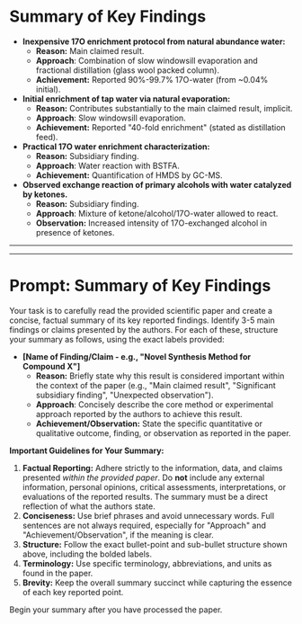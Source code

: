 # Summary of Key Findings

- **Inexpensive 17O enrichment protocol from natural abundance water:**
    - **Reason:** Main claimed result.
    - **Approach**: Combination of slow windowsill evaporation and fractional distillation (glass wool packed column).
    - **Achievement:** Reported 90%-99.7% 17O-water (from ~0.04% initial).
- **Initial enrichment of tap water via natural evaporation:**
    - **Reason:** Contributes substantially to the main claimed result, implicit.
    - **Approach**: Slow windowsill evaporation.
    - **Achievement:** Reported "40-fold enrichment" (stated as distillation feed).
- **Practical 17O water enrichment characterization:**
    - **Reason:** Subsidiary finding.
    - **Approach**: Water reaction with BSTFA.
    - **Achievement:** Quantification of HMDS by GC-MS.
- **Observed exchange reaction of primary alcohols with water catalyzed by ketones.**
    - **Reason:** Subsidiary finding.
    - **Approach**: Mixture of ketone/alcohol/17O-water allowed to react.
    - **Observation:** Increased intensity of 17O-exchanged alcohol in presence of ketones.

---
---

# Prompt: Summary of Key Findings

Your task is to carefully read the provided scientific paper and create a concise, factual summary of its key reported findings. Identify 3-5 main findings or claims presented by the authors. For each of these, structure your summary as follows, using the exact labels provided:

- **[Name of Finding/Claim - e.g., "Novel Synthesis Method for Compound X"]**
    - **Reason:** Briefly state why this result is considered important within the context of the paper (e.g., "Main claimed result", "Significant subsidiary finding", "Unexpected observation").
    - **Approach**: Concisely describe the core method or experimental approach reported by the authors to achieve this result.
    - **Achievement/Observation:** State the specific quantitative or qualitative outcome, finding, or observation as reported in the paper.

**Important Guidelines for Your Summary:**
1. **Factual Reporting:** Adhere strictly to the information, data, and claims presented _within the provided paper_. Do **not** include any external information, personal opinions, critical assessments, interpretations, or evaluations of the reported results. The summary must be a direct reflection of what the authors state.
2. **Conciseness:** Use brief phrases and avoid unnecessary words. Full sentences are not always required, especially for "Approach" and "Achievement/Observation", if the meaning is clear.
3. **Structure:** Follow the exact bullet-point and sub-bullet structure shown above, including the bolded labels.
4. **Terminology:** Use specific terminology, abbreviations, and units as found in the paper.
5. **Brevity:** Keep the overall summary succinct while capturing the essence of each key reported point.

Begin your summary after you have processed the paper.
